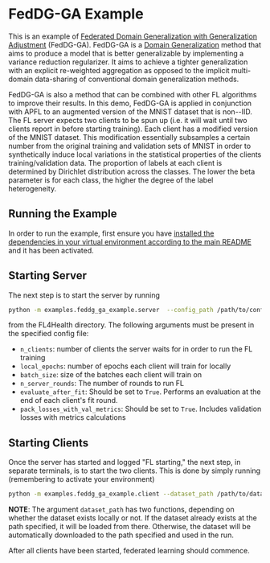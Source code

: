 # FedDG-GA Example
This is an example of [Federated Domain Generalization with Generalization Adjustment](https://openaccess.thecvf.com/content/CVPR2023/papers/Zhang_Federated_Domain_Generalization_With_Generalization_Adjustment_CVPR_2023_paper.pdf)
(FedDG-GA). FedDG-GA is a [Domain Generalization](https://paperswithcode.com/task/domain-generalization) method
that aims to produce a model that is better generalizable by implementing a variance reduction regularizer.
It aims to achieve a tighter generalization with an explicit re-weighted aggregation as opposed to the implicit
multi-domain data-sharing of conventional domain generalization methods.

FedDG-GA is also a method that can be combined with other FL algorithms to improve their results. In this demo,
FedDG-GA is applied in conjunction with APFL to an augmented version of the MNIST dataset that is non--IID. The FL
server expects two clients to be spun up (i.e. it will wait until two clients report in before starting training). Each
client has a modified version of the MNIST dataset. This modification essentially subsamples a certain number from the
original training and validation sets of MNIST in order to synthetically induce local variations in the statistical
properties  of the clients training/validation data. The proportion of labels at each client is determined by Dirichlet
distribution across the classes. The lower the beta parameter is for each class, the higher the degree of the label
heterogeneity.

## Running the Example
In order to run the example, first ensure you have [installed the dependencies in your virtual environment according to the main README](/README.md#development-requirements) and it has been activated.

## Starting Server

The next step is to start the server by running
```bash
python -m examples.feddg_ga_example.server  --config_path /path/to/config.yaml
```
from the FL4Health directory. The following arguments must be present in the specified config file:
* `n_clients`: number of clients the server waits for in order to run the FL training
* `local_epochs`: number of epochs each client will train for locally
* `batch_size`: size of the batches each client will train on
* `n_server_rounds`: The number of rounds to run FL
* `evaluate_after_fit`: Should be set to `True`. Performs an evaluation at the end of each client's fit round.
* `pack_losses_with_val_metrics`: Should be set to `True`. Includes validation losses with metrics calculations

## Starting Clients

Once the server has started and logged "FL starting," the next step, in separate terminals, is to start the two
clients. This is done by simply running (remembering to activate your environment)
```bash
python -m examples.feddg_ga_example.client --dataset_path /path/to/data
```
**NOTE**: The argument `dataset_path` has two functions, depending on whether the dataset exists locally or not. If
the dataset already exists at the path specified, it will be loaded from there. Otherwise, the dataset will be
automatically downloaded to the path specified and used in the run.

After all clients have been started, federated learning should commence.
